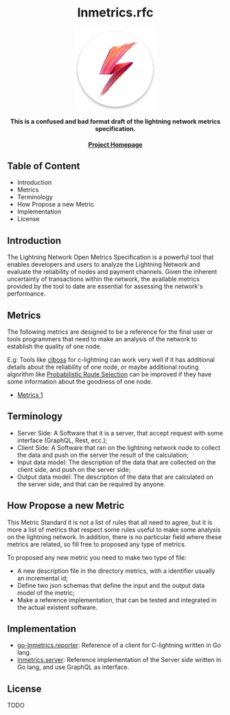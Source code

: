 <div align="center">
  <h1>lnmetrics.rfc</h1>

  <img src="https://github.com/LNOpenMetrics/lnmetrics.icons/blob/main/current/res/mipmap-xxxhdpi/ic_launcher.png" />

  <p>
    <strong>This is a confused and bad format draft of the lightning network metrics specification.</strong>
  </p>

  <p>
  </p>

  <h4>
    <a href="https://github.com/LNOpenMetrics">Project Homepage</a>
  </h4>
</div>

## Table of Content

- Introduction
- Metrics
- Terminology
- How Propose a new Metric
- Implementation
- License

## Introduction

The Lightning Network Open Metrics Specification is a powerful tool that enables developers and users to analyze the Lightning Network and evaluate the reliability of nodes and payment channels. Given the inherent uncertainty of transactions within the network, the available metrics provided by the tool to date are essential for assessing the network's performance.

## Metrics

The following metrics are designed to be a reference for the final user or tools programmers that need to make an analysis of the network to establish the quality of one node.

E.g: Tools like [clboss](https://github.com/ZmnSCPxj/clboss) for c-lightning can work very well if it has additional details about the reliability of one node, or maybe additional routing algorithm like [Probabilistic Route Selection](https://arxiv.org/pdf/2103.08576) can be improved if they have some information about the goodness of one node.

- [Metrics 1](metrics/metric_1.md)

## Terminology

- Server Side: A Software that it is a server, that accept request with some interface (GraphQL, Rest, ecc.);
- Client Side: A Software that ran on the lightning network node to collect the data and push on the server the result of the calculation;
- Input data model: The description of the data that are collected on the client side, and push on the server side;
- Output data model: The description of the data that are calculated on the server side, and that can be required by anyone.

## How Propose a new Metric

This Metric Standard it is not a list of rules that all need to agree, but it is more a list of
metrics that respect some rules useful to make some analysis on the lightning network. In addition,
there is no particular field where these metrics are related, so fill free to proposed any type of metrics.

To proposed any new metric you need to make two type of file:

- A new description file in the directory metrics, with a identifier usually an incremental id;
- Define two json schemas that define the input and the output data model of the metric;
- Make a reference implementation, that can be tested and integrated in the actual existent software.

## Implementation

- [go-lnmetrics.reporter](https://github.com/LNOpenMetrics/go-lnmetrics.reporter): Reference of a client for C-lightning written in Go lang.
- [lnmetrics.server](https://github.com/LNOpenMetrics/go-lnmetrics.reporter): Reference implementation of the Server side written in Go lang, and use GraphQL as interface.

## License

TODO
